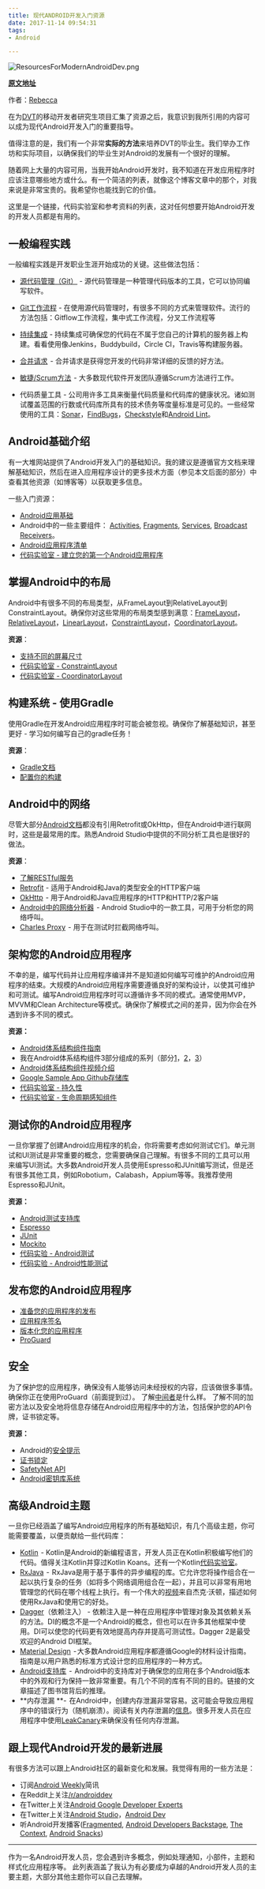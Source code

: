 ```yaml
---
title: 现代ANDROID开发入门资源
date: 2017-11-14 09:54:31
tags:
- Android

---
```


![ResourcesForModernAndroidDev.png](https://i2.wp.com/riggaroo.co.za/wp-content/uploads/2017/08/ResourcesForModernAndroidDev.png?w=717&ssl=1)

[**原文地址**](https://riggaroo.co.za/resources-getting-started-android-development/)

作者：[Rebecca](https://riggaroo.co.za/author/rebecca/)


在为[DVT](http://dvt.co.za/)的移动开发者研究生项目汇集了资源之后，我意识到我所引用的内容可以成为现代Android开发入门的重要指导。

值得注意的是，我们有一个非常**实际的方法**来培养DVT的毕业生。我们举办工作坊和实际项目，以确保我们的毕业生对Android的发展有一个很好的理解。

随着网上大量的内容可用，当我开始Android开发时，我不知道在开发应用程序时应该注意哪些地方或什么。有一个简洁的列表，就像这个博客文章中的那个，对我来说是非常宝贵的。我希望你也能找到它的价值。

这里是一个链接，代码实验室和参考资料的列表，这对任何想要开始Android开发的开发人员都是有用的。

<!-- more -->

## 一般编程实践

一般编程实践是开发职业生涯开始成功的关键。这些做法包括：

* [源代码管理（Git）](https://git-scm.com/) - 源代码管理是一种管理代码版本的工具，它可以协同编写软件。

* [Git工作流程](https://www.atlassian.com/git/tutorials/comparing-workflows) - 在使用源代码管理时，有很多不同的方式来管理软件。流行的方法包括：Gitflow工作流程，集中式工作流程，分叉工作流程等

* [持续集成](https://www.thoughtworks.com/continuous-integration) - 持续集成可确保您的代码在不属于您自己的计算机的服务器上构建。看看使用像Jenkins，Buddybuild，Circle CI，Travis等构建服务器。

* [合并请求](https://www.atlassian.com/blog/git/written-unwritten-guide-pull-requests)  - 合并请求是获得您开发的代码非常详细的反馈的好方法。

* [敏捷/Scrum方法](https://www.scrumalliance.org/why-scrum/scrum-guide)  - 大多数现代软件开发团队遵循Scrum方法进行工作。

* 代码质量工具 - 公司用许多工具来衡量代码质量和代码库的健康状况。诸如测试覆盖范围的行数或代码库所具有的技术债务等度量标准是可见的。一些经常使用的工具：[Sonar](https://www.sonarqube.org/)，[FindBugs](http://findbugs.sourceforge.net/)，[Checkstyle](https://github.com/checkstyle/checkstyle)和[Android Lint](https://developer.android.com/studio/write/lint.html)。

## Android基础介绍

有一大堆网站提供了Android开发入门的基础知识。我的建议是遵循官方文档来理解基础知识，然后在进入应用程序设计的更多技术方面（参见本文后面的部分）中查看其他资源（如博客等）以获取更多信息。

一些入门资源：

* [Android应用基础](https://developer.android.google.cn/guide/components/fundamentals.html)
* Android中的一些主要组件： [Activities](https://developer.android.google.cn/guide/components/activities/index.html), [Fragments](https://developer.android.google.cn/guide/components/fragments.html), [Services](https://developer.android.google.cn/guide/components/services.html), [Broadcast Receivers](https://developer.android.google.cn/guide/components/broadcasts.html)。
* [Android应用程序清单](https://developer.android.google.cn/guide/topics/manifest/manifest-intro.html)
* [代码实验室 - 建立您的第一个Android应用程序](https://codelabs.developers.google.com/codelabs/build-your-first-android-app/index.html)

## 掌握Android中的布局

Android中有很多不同的布局类型，从FrameLayout到RelativeLayout到ConstraintLayout。确保你对这些常用的布局类型感到满意：[FrameLayout](https://developer.android.google.cn/reference/android/widget/FrameLayout.html)，[RelativeLayout](https://developer.android.google.cn/guide/topics/ui/layout/relative.html)，[LinearLayout](https://developer.android.google.cn/guide/topics/ui/layout/linear.html)，[ConstraintLayout](https://developer.android.google.cn/reference/android/support/constraint/ConstraintLayout.html)，[CoordinatorLayout](https://developer.android.google.cn/reference/android/support/design/widget/CoordinatorLayout.html)。

**资源**：

* [支持不同的屏幕尺寸](https://developer.android.google.cn/training/multiscreen/screensizes.html)
* [代码实验室 - ConstraintLayout](https://codelabs.developers.google.com/codelabs/constraint-layout/index.html)
* [代码实验室 - CoordinatorLayout](https://codelabs.developers.google.com/codelabs/mdc-android/index.html)

## 构建系统 - 使用Gradle

使用Gradle在开发Android应用程序时可能会被忽视。确保你了解基础知识，甚至更好 - 学习如何编写自己的gradle任务！

**资源**：

* [Gradle文档](https://gradle.org/)
* [配置你的构建](https://developer.android.google.cn/studio/build/index.html)

## Android中的网络

尽管大部分[Android文档](https://developer.android.google.cn/training/basics/network-ops/index.html)都没有引用Retrofit或OkHttp，但在Android中进行联网时，这些是最常用的库。熟悉Android Studio中提供的不同分析工具也是很好的做法。

**资源**：

* [了解RESTful服务](https://www.tutorialspoint.com/restful/)
* [Retrofit](http://square.github.io/retrofit/) - 适用于Android和Java的类型安全的HTTP客户端
* [OkHttp](http://square.github.io/okhttp/)  - 用于Android和Java应用程序的HTTP和HTTP/2客户端
* [Android中的网络分析器](https://developer.android.com/studio/profile/network-profiler.html)  - Android Studio中的一款工具，可用于分析您的网络呼叫。
* [Charles Proxy](https://www.charlesproxy.com/)  - 用于在测试时拦截网络呼叫。

## 架构您的Android应用程序

不幸的是，编写代码并让应用程序编译并不是知道如何编写可维护的Android应用程序的结束。大规模的Android应用程序需要遵循良好的架构设计，以使其可维护和可测试。编写Android应用程序时可以遵循许多不同的模式。通常使用MVP，MVVM和Clean Architecture等模式。确保你了解模式之间的差异，因为你会在外遇到许多不同的模式。

**资源：**

* [Android体系结构组件指南](/2017/11/08/AndroidArchitectectureComponents/)
* 我在Android体系结构组件3部分组成的系列（部分[1](https://riggaroo.co.za/android-architecture-components-looking-room-livedata-part-1/)，[2](https://riggaroo.co.za/android-architecture-components-looking-viewmodels-part-2/)，[3](https://riggaroo.co.za/android-architecture-components-looking-lifecycles-part-3/)）
* [Android体系结构组件视频介绍](https://github.com/googlesamples/android-architecture-components)
* [Google Sample App Github存储库](https://github.com/googlesamples/android-architecture-components)
* [代码实验室 - 持久性](https://codelabs.developers.google.com/codelabs/android-persistence/index.html)
* [代码实验室 - 生命周期感知组件](https://codelabs.developers.google.com/codelabs/android-lifecycles/index.html)

## 测试你的Android应用程序

一旦你掌握了创建Android应用程序的机会，你将需要考虑如何测试它们。单元测试和UI测试是非常重要的概念，您需要确保自己理解。有很多不同的工具可以用来编写UI测试。大多数Android开发人员使用Espresso和JUnit编写测试，但是还有很多其他工具，例如Robotium，Calabash，Appium等等。我推荐使用Espresso和JUnit。

**资源：**

* [Android测试支持库](https://developer.android.google.cn/topic/libraries/testing-support-library/index.html)
* [Espresso](https://developer.android.google.cn/training/testing/espresso/basics.html)
* [JUnit](http://junit.org/junit4/)
* [Mockito](http://site.mockito.org/)
* [代码实验 - Android测试](https://codelabs.developers.google.com/codelabs/android-testing/index.html)
* [代码实验 - Android性能测试](https://codelabs.developers.google.com/codelabs/android-perf-testing/index.html)

## 发布您的Android应用程序

* [准备您的应用程序的发布](https://developer.android.google.cn/studio/publish/preparing.html)
* [应用程序签名](https://developer.android.google.cn/studio/publish/app-signing.html)
* [版本化您的应用程序](https://developer.android.google.cn/studio/publish/versioning.html)
* [ProGuard](https://developer.android.google.cn/studio/build/shrink-code.html)

## 安全

为了保护您的应用程序，确保没有人能够访问未经授权的内容，应该做很多事情。确保你正在使用ProGuard（前面提到过）。
了解[中间者](https://en.wikipedia.org/wiki/Man-in-the-middle_attack)是什么样。
了解不同的加密方法以及安全地将信息存储在Android应用程序中的方法，包括保护您的API令牌，证书锁定等。

**资源：**

* Android的[安全提示](https://developer.android.google.cn/training/articles/security-tips.html)
* [证书锁定](https://square.github.io/okhttp/3.x/okhttp/okhttp3/CertificatePinner.html)
* [SafetyNet API](https://developer.android.google.cn/training/safetynet/index.html)
* [Android密钥库系统](https://developer.android.google.cn/training/articles/keystore.html)

## 高级Android主题

一旦你已经涵盖了编写Android应用程序的所有基础知识，有几个高级主题，你可能需要覆盖，以便贡献给一些代码库：

* [Kotlin](https://kotlinlang.org/)  - Kotlin是Android的新编程语言，开发人员正在Kotlin积极编写他们的代码。值得关注Kotlin并穿过Kotlin Koans。还有一个Kotlin[代码实验室](https://codelabs.developers.google.com/codelabs/build-your-first-android-app-kotlin/index.html)。
* [RxJava](https://github.com/ReactiveX/RxJava)  -  RxJava是用于基于事件的异步编程的库。它允许您将操作组合在一起以执行复杂的任务（如将多个网络调用组合在一起），并且可以非常有用地管理您的代码在哪个线程上执行。有一个伟大的[视频](https://www.youtube.com/watch?v=htIXKI5gOQU)来自杰克·沃顿，描述如何使用RxJava和使用它的好处。
* [Dagger](https://google.github.io/dagger/)（依赖注入） - 依赖注入是一种在应用程序中管理对象及其依赖关系的方法。DI的概念不是一个Android的概念，但也可以在许多其他框架中使用。DI可以使您的代码更有效地提高内存并提高可测试性。Dagger 2是最受欢迎的Android DI框架。
* [Material Design](https://material.io/)  - 大多数Android应用程序都遵循Google的材料设计指南。指南是以用户熟悉的标准方式设计您的应用程序的一种方式。
* [Android支持库](https://developer.android.google.cn/topic/libraries/support-library/index.html)  -  Android中的支持库对于确保您的应用在多个Android版本中的外观和行为保持一致非常重要。有几个不同的库有不同的目的。链接的文章描述了图书馆背后的推理。
* **内存泄漏 **-  在Android中，创建内存泄漏非常容易。这可能会导致应用程序中的错误行为（随机崩溃）。阅读有关内存泄漏的[信息](https://riggaroo.co.za/fixing-memory-leaks-in-android-outofmemoryerror/)。很多开发人员在应用程序中使用[LeakCanary](https://github.com/square/leakcanary)来确保没有任何内存泄漏。

## 跟上现代Android开发的最新进展

有很多方法可以跟上Android社区的最新变化和发展。我觉得有用的一些方法是：

* 订阅[Android Weekly](http://androidweekly.net/)简讯
* 在Reddit上关注[/r/androiddev](https://www.reddit.com/r/androiddev/) 
* 在Twitter上关注[Android Google Developer Experts](https://developer.android.google.cn/experts/all/technology/android)
* 在Twitter上关注[Android Studio](https://twitter.com/androidstudio)，[Android Dev](https://twitter.com/AndroidDev)
* 听Android开发播客([Fragmented](http://fragmentedpodcast.com/), [Android Developers Backstage](http://androidbackstage.blogspot.co.za/), [The Context](https://player.fm/series/the-context-androiddev), [Android Snacks](https://player.fm/series/android-snacks))


---

作为一名Android开发人员，您会遇到许多概念，例如处理通知，小部件，主题和样式化应用程序等。
此列表涵盖了我认为有必要成为卓越的Android开发人员的主要主题，大部分其他主题你可以自己去理解。